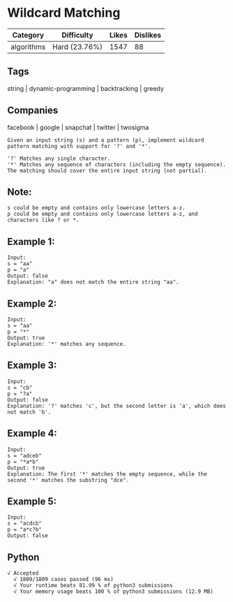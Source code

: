 # Wildcard Matching
|Category|Difficulty|Likes|Dislikes|
|-|-|-|-|
|algorithms|Hard (23.76%)|1547|88|

## Tags
string | dynamic-programming | backtracking | greedy

## Companies
facebook | google | snapchat | twitter | twosigma
```
Given an input string (s) and a pattern (p), implement wildcard pattern matching with support for '?' and '*'.

'?' Matches any single character.
'*' Matches any sequence of characters (including the empty sequence).
The matching should cover the entire input string (not partial).
```
## Note:
```
s could be empty and contains only lowercase letters a-z.
p could be empty and contains only lowercase letters a-z, and characters like ? or *.
```
## Example 1:
```
Input:
s = "aa"
p = "a"
Output: false
Explanation: "a" does not match the entire string "aa".
```
## Example 2:
```
Input:
s = "aa"
p = "*"
Output: true
Explanation: '*' matches any sequence.
```
## Example 3:
```
Input:
s = "cb"
p = "?a"
Output: false
Explanation: '?' matches 'c', but the second letter is 'a', which does not match 'b'.
```
## Example 4:
```
Input:
s = "adceb"
p = "*a*b"
Output: true
Explanation: The first '*' matches the empty sequence, while the second '*' matches the substring "dce".
```
## Example 5:
```
Input:
s = "acdcb"
p = "a*c?b"
Output: false
```

## Python
```
√ Accepted
  √ 1809/1809 cases passed (96 ms)
  √ Your runtime beats 81.99 % of python3 submissions
  √ Your memory usage beats 100 % of python3 submissions (12.9 MB)
```